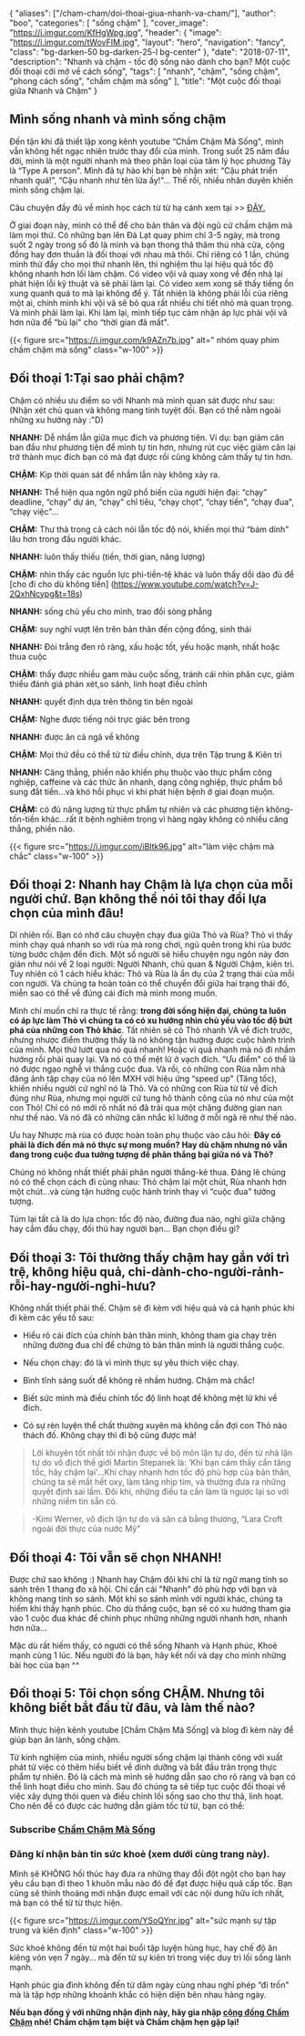
{
   "aliases": ["/cham-cham/doi-thoai-giua-nhanh-va-cham/"],
   "author": "boo",
   "categories": [
      "sống chậm"
   ],
   "cover_image": "https://i.imgur.com/KfHgWpg.jpg",
  "header": {
    "image": "https://i.imgur.com/tWovFIM.jpg",
    "layout": "hero",
    "navigation": "fancy",
    "class": "bg-darken-50 bg-darken-25-l bg-center"
  },
   "date": "2018-07-11",
   "description": "Nhanh và chậm - tốc độ sống nào dành cho bạn? Một cuộc đối thoại cởi mở về cách sống",
   "tags": [
            "nhanh", "chậm", "sống chậm", "phong cách sống", "chầm chậm mà sống"
   ],
"title": "Một cuộc đối thoại giữa Nhanh và Chậm"
}

## Mình sống nhanh và mình sống chậm

Đến tận khi đã thiết lập xong kênh youtube “Chầm Chậm Mà Sống", mình vẫn không hết ngạc nhiên trước thay đổi của mình. Trong suốt 25 năm đầu đời, mình là một người nhanh mà theo phân loại của tâm lý học phương Tây là “Type A person". Mình đã tự hào khi bạn bè nhận xét: “Cậu phát triển nhanh quá!”, “Cậu nhanh như tên lửa ấy!"... Thế rồi, nhiều nhân duyên khiến mình sống chậm lại.

Câu chuyện đầy đủ về mình học cách từ từ hạ cánh xem tại >> [ĐÂY.](http://coachnamphuong.com/posts/vi-sao-toi-tro-thanh-1-health-coach/)

Ở giai đoạn này, mình có thể để cho bản thân và đội ngũ cứ chầm chậm mà làm mọi thứ. Có những bạn lên Đà Lạt quay phim chỉ 3-5 ngày, mà trong suốt 2 ngày trong số đó là mình và bạn thong thả thăm thú nhà cửa, cộng đồng hay đơn thuần là đối thoại với nhau mà thôi. Chỉ riêng có 1 lần, chúng mình thử đẩy cho mọi thứ nhanh lên, thì nghiệm thu lại hiệu quả tốc độ không nhanh hơn lối làm chậm. Có video vội vã quay xong về đến nhà lại phát hiện lỗi kỹ thuật và sẽ phải làm lại. Có video xem xong sẽ thấy tiếng ồn xung quanh quá to mà lại không để ý. Tất nhiên là không phải lỗi của riêng một ai, chính mình khi vội vã sẽ bỏ qua rất nhiều chi tiết nhỏ mà quan trọng. Và mình phải làm lại. Khi làm lại, mình tiếp tục cảm nhận áp lực phải vội vã hơn nữa để “bù lại" cho “thời gian đã mất".


{{< figure src="https://i.imgur.com/k9AZn7b.jpg" alt=" nhóm quay phim chầm chậm mà sống" class="w-100" >}}

## Đối thoại 1:Tại sao phải chậm?

Chậm có nhiều ưu điểm so với Nhanh mà mình quan sát được như sau:
(Nhận xét chủ quan và không mang tính tuyệt đối. Bạn có thể nằm ngoài những xu hướng này :"D)

**NHANH:** Dễ nhầm lẫn giữa mục đích và phương tiện. Ví dụ: bạn giảm cân ban đầu như phương tiện để mình tự tin hơn, nhưng rút cục việc giảm cân lại trở thành mục đích bạn có mà đạt được rồi cũng không cảm thấy tự tin hơn.

**CHẬM:** Kịp thời quan sát để  nhầm lẫn này không xảy ra.

**NHANH:** Thể hiện qua ngôn ngữ phổ biến của người hiện đại:  “chạy” deadline, “chạy” dự án, “chạy" chỉ tiêu, “chạy chọt", “chạy tiền", “chạy đua", “chạy việc"...

**CHẬM:** Thư thả trong cả cách nói lẫn tốc độ nói, khiến mọi thứ “bám dính" lâu hơn trong đầu người khác.

**NHANH:** luôn thấy thiếu (tiền, thời gian, năng lượng)

**CHẬM:** nhìn thấy các nguồn lực phi-tiền-tệ khác và luôn thấy dồi dào đủ để [cho đi cho dù không tiền] (https://www.youtube.com/watch?v=J-2QxhNcypg&t=18s)

**NHANH:** sống chủ yếu cho mình, trao đổi sòng phẳng

**CHẬM:** suy nghĩ vượt lên trên bản thân đến cộng đồng, sinh thái


**NHANH:** Đòi trắng đen rõ ràng, xấu hoặc tốt, yếu hoặc mạnh, nhất hoặc thua cuộc

**CHẬM:** thấy được nhiều gam màu cuộc sống, tránh cái nhìn phân cực, giảm thiểu đánh giá phán xét,so sánh, linh hoạt điều chỉnh


**NHANH:** quyết định dựa trên thông tin bên ngoài

**CHẬM:** Nghe được tiếng nói trực giác bên trong


**NHANH:** được ăn cả ngã về không

**CHẬM:** Mọi thứ đều có thể từ từ điều chỉnh, dựa trên Tập trung & Kiên trì


**NHANH:** Căng thẳng, phiền não khiến phụ thuộc vào thực phẩm công nghiệp, caffeine và các thức ăn nhanh, dạng công nghiệp, thực phẩm bổ sung đắt tiền...và  khó hồi phục vì khi phát hiện bệnh ở giai đoạn muộn.

**CHẬM:** có đủ năng lượng từ thực phẩm tự nhiên và các phương tiện không-tốn-tiền khác...rất ít bệnh nghiêm trọng vì hàng ngày không có nhiều căng thẳng, phiền não.

{{< figure src="https://i.imgur.com/iBltk96.jpg" alt="làm việc chậm mà chắc" class="w-100" >}}

## Đối thoại 2: Nhanh hay Chậm là lựa chọn của mỗi người chứ. Bạn không thể nói tôi thay đổi lựa chọn của mình đâu!

Dĩ nhiên rồi. Bạn có nhớ câu chuyện chạy đua giữa Thỏ và Rùa? Thỏ vì thấy mình chạy quá nhanh so với rùa mà rong chơi, ngủ quên trong khi rùa bước từng bước chậm đến đích.  Một số người sẽ hiểu chuyện ngụ ngôn này đơn giản như nói về 2 loại người: Người Nhanh, chủ quan & Người Chậm, kiên trì. Tuy nhiên có 1 cách hiểu khác: Thỏ và Rùa là ẩn dụ của 2 trạng thái của mỗi con người. Và chúng ta hoàn toàn có thể chuyển đổi giữa hai trạng thái đó, miễn sao có thể về đúng cái đích mà mình mong muốn.

Mình chỉ muốn chỉ ra thực tế rằng: **trong đời sống hiện đại, chúng ta luôn có áp lực làm Thỏ vì chúng ta có có xu hướng nhìn chủ yếu vào tốc độ bứt phá của những con Thỏ khác**. Tất nhiên sẽ có Thỏ nhanh VÀ về đích trước, nhưng nhược điểm thường thấy là nó không tận hưởng được cuộc hành trình của mình. Mọi thứ lướt qua nó quá nhanh! Hoặc vì quá nhanh mà nó đi nhầm hướng rồi phải quay lại. Và nó có thể mệt lử ở vạch đích. “Ưu điểm" có thể  là nó được ngạo nghễ vì thắng cuộc đua. Và rồi, có những con Rùa nằm nhà đăng ảnh tập chạy của nó lên MXH với hiệu ứng “speed up" (Tăng tốc), khiến nhiều người cứ nghĩ nó là Thỏ.  Và có những con Rùa từ từ về đích đúng như Rùa, nhưng mọi người cứ tung hô thành công của nó như của một con Thỏ! Chỉ có nó mới rõ nhất nó đã trải qua một chặng đường gian nan như thế nào. Và nó đã có những cân nhắc kĩ lưỡng ở mỗi ngã rẽ như thế nào.

Ưu hay Nhược mà rùa có được hoàn toàn phụ thuộc vào câu hỏi: **Đây có phải là đích đến mà nó thực sự mong muốn? Hay dù chậm nhưng nó vẫn đang trong cuộc đua tưởng tượng để phân thắng bại giữa nó và Thỏ?**

Chúng nó không nhất thiết phải phân người thắng-kẻ thua. Đáng lẽ chúng nó có thể chọn cách đi cùng nhau: Thỏ chậm lại một chút, Rùa nhanh hơn một chút...và cùng tận hưởng cuộc hành trình thay vì “cuộc đua" tưởng tượng.

Túm lại tất cả là do lựa chọn: tốc độ nào, đường đua nào, nghỉ giữa chặng hay cắm đầu chạy, đối thủ hay người bạn... Bạn chọn điều gì?

## Đối thoại 3: Tôi thường thấy chậm hay gắn với trì trệ, không hiệu quả, chỉ-dành-cho-người-rảnh-rỗi-hay-người-nghỉ-hưu?

Không nhất thiết phải thế. Chậm sẽ đi kèm với hiệu quả và cả hạnh phúc khi đi kèm các yếu tố sau:

- Hiểu rõ cái đích của chính bản thân mình, không tham gia chạy trên những đường đua chỉ để chứng tỏ bản thân mình là người thắng cuộc.

- Nếu chọn chạy: đó là vì mình thực sự yêu thích việc chạy.

- Bình tĩnh sáng suốt để không rẽ nhầm hướng. Chậm mà chắc!

- Biết sức mình mà điều chỉnh tốc độ linh hoạt để không mệt lử khi về đích.

- Có sự rèn luyện thể chất thường xuyên mà không cần đợi con Thỏ nào thách đố. Không chạy thì đi bộ cũng được mà!

> Lời khuyên tốt nhất tôi nhận được về bộ môn lặn tự do, đến từ nhà lặn tự do vô địch thế giới  Martin Stepanek là: ‘Khi bạn cảm thấy cần tăng tốc, hãy chậm lại'...Khi chạy nhanh hơn tốc độ phù hợp của bản thân, chúng ta sẽ mất hết oxy, làm tăng nhịp tim, và thường đưa ra những quyết định sai lầm. Đôi khi, những điều ta cần làm là ngược lại so với những niềm tin sẵn có.

> -Kimi Werner, vô địch lặn tự do và săn cá bằng thương, “Lara Croft ngoài đời thực của nước Mỹ"


## Đối thoại 4: Tôi vẫn sẽ chọn NHANH!

Được chứ sao không :) Nhanh hay Chậm đôi khi chỉ là từ ngữ mang tính so sánh trên 1 thang đo xã hội. Chỉ cần cái "Nhanh" đó phù hợp với bạn và không mang tính so sánh. Một khi so sánh mình với người khác, chúng ta hiếm khi thấy hạnh phúc. Cho dù thắng cuộc, bạn sẽ có xu hướng tham gia vào 1 cuộc đua khác để chinh phục những những người nhanh hơn, nhanh hơn nữa…

Mặc dù rất hiếm thấy, có người có thể sống Nhanh và Hạnh phúc, Khoẻ mạnh cùng 1 lúc. Nếu người đó là bạn, hãy kết nối và dạy cho mình những bài học của bạn ^^

## Đối thoại 5: Tôi chọn sống CHẬM. Nhưng tôi không biết bắt đầu từ đâu, và làm thế nào?

Mình thực hiện kênh youtube [Chầm Chậm Mà Sống] và blog đi kèm này để giúp bạn ăn lành, sống chậm.

Từ kinh nghiệm của mình, nhiều người sống chậm lại thành công với xuất phát từ việc có thêm hiểu biết về dinh dưỡng và bắt đầu trân trọng thực phẩm tự nhiên. Đó là cách mà mình sẽ hướng dẫn sao cho rõ ràng và bạn có thể linh hoạt điều cho mình. Sau đó chúng ta sẽ tiếp tục cuộc đối thoại về việc xây dựng thói quen và điều chỉnh lối sống sao cho thư thả, linh hoạt. Cho nên để có được các hướng dẫn giảm tốc từ từ, bạn có thể:

### Subscribe [Chầm Chậm Mà Sống](https://www.youtube.com/channel/UCQ_cpzhq95hRIEMSRlXZ6yA/featured?view_as=public)

### Đăng kí nhận bản tin sức khoẻ (xem dưới cùng trang này).

Mình sẽ KHÔNG hối thúc hay đưa ra những thay đổi đột ngột cho bạn hay yêu cầu bạn đi theo 1 khuôn mẫu nào đó để đạt được hiệu quả cấp tốc. Bạn cũng sẽ thỉnh thoảng mới nhận được email với các nội dung hữu ích nhất, mà bạn có thể từ từ thực hiện.

{{< figure src="https://i.imgur.com/YSoQYnr.jpg" alt="sức mạnh sự tập trung và kiên định" class="w-100" >}}

Sức khoẻ không đến từ một hai buổi tập luyện hùng hục, hay chế độ ăn kiêng vỏn vẹn 7 ngày... mà đến từ sự kiên trì trong việc duy trì lối sống lành mạnh.

Hạnh phúc gia đình không đến từ dăm ngày cùng nhau nghỉ phép “đi trốn" mà là tập hợp những khoảnh khắc có hiện diện bên nhau hàng ngày.

**Nếu bạn đồng ý với những nhận định này, hãy gia nhập [cộng đồng Chầm Chậm](https://www.youtube.com/channel/UCQ_cpzhq95hRIEMSRlXZ6yA/featured?view_as=public) nhé!
Chầm chậm tạm biệt và Chầm chậm hẹn gặp lại!**
